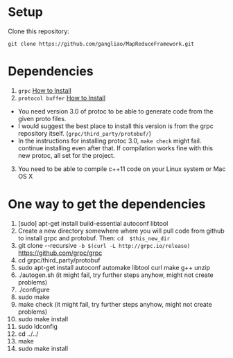 # Setup

Clone this repository:

`git clone https://github.com/gangliao/MapReduceFramework.git`

# Dependencies 

1. `grpc` [How to Install](https://github.com/grpc/grpc/blob/master/INSTALL.md)
2. `protocol buffer` [How to Install](https://github.com/google/protobuf/blob/master/src/README.md) 
  - You need version 3.0 of protoc to be able to generate code from the given proto files.
  - I would suggest the best place to install this version is from the grpc repository itself. (`grpc/third_party/protobuf/`)
  - In the instructions for installing protoc 3.0, `make check` might fail. continue installing even after that. If compilation works fine with this new protoc, all set for the project.
3. You need to be able to compile c++11 code on your Linux system or Mac OS X

# One way to get the dependencies
1. [sudo] apt-get install build-essential autoconf libtool
2. Create a new directory somewhere where you will pull code from github to install grpc and protobuf.
     Then: `cd  $this_new_dir`
2. git clone --recursive `-b $(curl -L http://grpc.io/release)` https://github.com/grpc/grpc
3. cd  grpc/third_party/protobuf
4. sudo apt-get install autoconf automake libtool curl make g++ unzip
5. ./autogen.sh (it might fail, try further steps anyhow, might not create problems)
6. ./configure
7. sudo make
8. make check (it might fail, try further steps anyhow, might not create problems)
9. sudo make install
10. sudo ldconfig
11. cd ../../
12. make
13. sudo make install 

